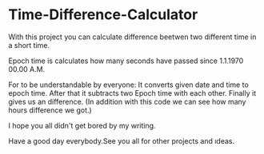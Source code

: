 # Time-Difference-Calculator
With this project you can calculate difference beetwen two different time in a short time.  

Epoch time is calculates how many seconds have passed since 1.1.1970 00.00 A.M.

For to be understandable by everyone: It converts given date and time to epoch time.
After that it subtracts two Epoch time with each other. Finally it gives us an difference. (In addition with this code we can see how many hours difference we got.)

I hope you all didn't get bored by my writing.

Have a good day everybody.See you all for other projects and ıdeas.
